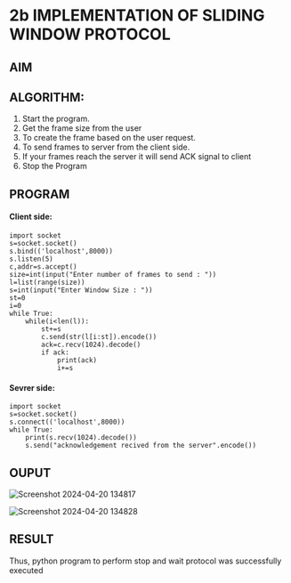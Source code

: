 # 2b IMPLEMENTATION OF SLIDING WINDOW PROTOCOL
## AIM
## ALGORITHM:
1. Start the program.
2. Get the frame size from the user
3. To create the frame based on the user request.
4. To send frames to server from the client side.
5. If your frames reach the server it will send ACK signal to client
6. Stop the Program
## PROGRAM

#### Client side:
```
import socket
s=socket.socket()
s.bind(('localhost',8000))
s.listen(5)
c,addr=s.accept()
size=int(input("Enter number of frames to send : "))
l=list(range(size))
s=int(input("Enter Window Size : "))
st=0
i=0
while True:
    while(i<len(l)):
        st+=s
        c.send(str(l[i:st]).encode())
        ack=c.recv(1024).decode()
        if ack:
            print(ack)
            i+=s
```

#### Sevrer side:
```
import socket
s=socket.socket()
s.connect(('localhost',8000))
while True:
    print(s.recv(1024).decode())
    s.send("acknowledgement recived from the server".encode())
```
## OUPUT

![Screenshot 2024-04-20 134817](https://github.com/KrishnaPrasad148/2b_SLIDING_WINDOW_PROTOCOL/assets/147332763/f212f658-2ed7-440a-9296-5f5cc1d143d3)


![Screenshot 2024-04-20 134828](https://github.com/KrishnaPrasad148/2b_SLIDING_WINDOW_PROTOCOL/assets/147332763/975c5a5d-5ea1-43d5-95e7-e2c88b0b0c90)


## RESULT
Thus, python program to perform stop and wait protocol was successfully executed
